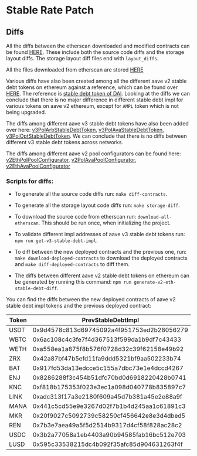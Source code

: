 # Stable Rate Patch

## Diffs

All the diffs between the etherscan downloaded and modified contracts can be found [HERE](./diffs). These include both the source code diffs and the storage layout diffs. The storage layout diff files end with `layout_diffs`.

All the files downloaded from etherscan are stored [HERE](./etherscan)

Various diffs have also been created among all the different aave v2 stable debt tokens on ethereum against a reference, which can be found over [HERE](./diffs/v2EthStableDebtAll). The reference is [stable debt token of DAI](https://etherscan.io/address/0xD23A44eB2db8AD0817c994D3533528C030279F7c). Looking at the diffs we can conclude that there is no major difference in different stable debt impl for various tokens on aave v2 ethereum, except for `AMPL` token which is not being upgraded.

The diffs among different aave v3 stable debt tokens have also been added over here: [v3PolArbStableDebtToken](diffs/v3PolArbStableDebtToken.md), [v3PolAvaStableDebtToken](diffs/v3PolAvaStableDebtToken.md), [v3PolOptStableDebtToken](diffs/v3PolOptStableDebtToken.md). We can conclude that there is no diffs between different v3 stable debt tokens across networks.

The diffs among different aave v2 pool configurators can be found here: [v2EthPolPoolConfigurator](diffs/v2EthPolPoolConfigurator.md), [v2PolAvaPoolConfigurator](diffs/v2PolAvaPoolConfigurator.md), [v2EthAvaPoolConfigurator](diffs/v2EthAvaPoolConfigurator.md)

### Scripts for diffs:

- To generate all the source code diffs run: `make diff-contracts`.

- To generate all the storage layout code diffs run: `make storage-diff`.

- To download the source code from etherscan run: `download-all-etherscan`. This should be run once, when initializing the project.

- To validate different impl addresses of aave v3 stable debt tokens run: `npm run get-v3-stable-debt-impl`.

- To diff between the new deployed contracts and the previous one, run: `make download-deployed-contracts` to download the deployed contracts and `make diff-deployed-contracts` to diff them.

- The diffs between different aave v2 stable debt tokens on ethereum can be generated by running this command: `npm run generate-v2-eth-stable-debt-diff`.

You can find the diffs between the new deployed contracts of aave v2 stable debt impl tokens and the previous deployed contract:

| Token | PrevStableDebtImpl | NewStableDebtImpl | Diff |
| --- | --- | --- | --- |
| USDT | 0x9d4578c813d69745092a4f951753ed2b28056279 | 0xC61262D6ad449AC09B4087f46391Dd9A26b5888B | [HERE](diffs/deployed/v2UsdtStableDebtToken.md) |
| WBTC | 0x6ac108c4c3fe7f4d367513f599da1b9df7c43433 | 0x4f279f2046870F77cd9Ce63497f8A2D8689ef804 | [HERE](diffs/deployed/v2WbtcStableDebtToken.md) |
| WETH | 0xa558ea1a875f8b576f0728d32c39f62158e49b92 | 0xEd14b4E51B04d4d0211474a721F77C0817166c2f | [HERE](diffs/deployed/v2WethStableDebtToken.md) |
| ZRX | 0x42a87bf47b5efd11fa9ddd5321bf9aa502233b74 | 0xffaCA447191d8196C8Cf96E5912b732063DE4307 | [HERE](diffs/deployed/v2ZrxStableDebtToken.md) |
| BAT | 0x917fd53da13edcce5c155a7dbc73e1e4dccd4267 | 0x49B6645a9aa05f1Be24893136100467276399470 | [HERE](diffs/deployed/v2BatStableDebtToken.md) |
| ENJ | 0x8286288f3c454b51dfc70bd0d6918220428b0741 | 0x0fB427f800C5E39E7d8029e19F515300d4bb22C2 | [HERE](diffs/deployed/v2EnjStableDebtToken.md) |
| KNC | 0xf818b175353f023e3ec1a098d040778b835897c7 | 0x22a8FD718924ab2f9dd4D0326DD8ab99Ef21D0b3 | [HERE](diffs/deployed/v2KncStableDebtToken.md) |
| LINK | 0xadc313f17a3e2180f609a45d7b381a45e2e88a9f | 0x1B80694AF3D4e617c747423f992F532B8baE098b | [HERE](diffs/deployed/v2LinkStableDebtToken.md) |
| MANA | 0x441c5cd55e9e3267d02f7b1b4d245aa1c61891c3 | 0xe0bf71fF662e8bbeb911ACEa765f4b8be052F59b | [HERE](diffs/deployed/v2ManaStableDebtToken.md) |
| MKR | 0x20f9027c5092739c58250cf456642e8e3d4dbed5 | 0xC4CFCE0b16199818Ad942a87902C9172ba005022 | [HERE](diffs/deployed/v2MkrStableDebtToken.md) |
| REN | 0x7b3e7aea49a5f5d2514b9317d4cf58f828ac28c2 | 0x6F4B277366e10F68003A0a65Ef8f118f3D60B67E | [HERE](diffs/deployed/v2RenStableDebtToken.md) |
| USDC | 0x3b2a77058a1eb4403a90b94585fab16bc512e703 | 0x8DFF7Fda82976452b6FB957F549944e7af7A3e6F | [HERE](diffs/deployed/v2UsdcStableDebtToken.md) |
| LUSD | 0x595c33538215dc4b092f35afc85d904631263f4f | 0x1363602E58e25929A15bE194a3D505Fd6F8BE751 | [HERE](diffs/deployed/v2LusdStableDebtToken.md) |
